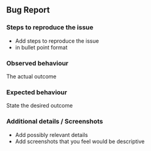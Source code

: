 ## Bug Report
### Steps to reproduce the issue
- Add steps to reproduce the issue
- in bullet point format
### Observed behaviour
The actual outcome
### Expected behaviour
State the desired outcome
### Additional details / Screenshots
- Add possibly relevant details
- Add screenshots that you feel would be descriptive
